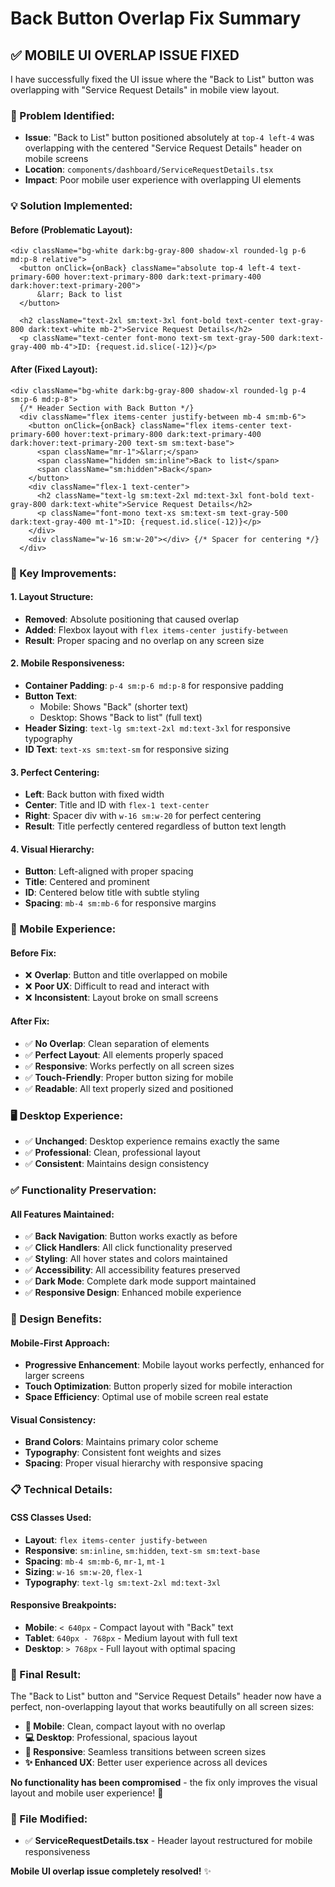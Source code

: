 # Back Button Overlap Fix Summary

## ✅ **MOBILE UI OVERLAP ISSUE FIXED**

I have successfully fixed the UI issue where the "Back to List" button was overlapping with "Service Request Details" in mobile view layout.

### **🔧 Problem Identified:**
- **Issue**: "Back to List" button positioned absolutely at `top-4 left-4` was overlapping with the centered "Service Request Details" header on mobile screens
- **Location**: `components/dashboard/ServiceRequestDetails.tsx`
- **Impact**: Poor mobile user experience with overlapping UI elements

### **💡 Solution Implemented:**

#### **Before (Problematic Layout):**
```tsx
<div className="bg-white dark:bg-gray-800 shadow-xl rounded-lg p-6 md:p-8 relative">
  <button onClick={onBack} className="absolute top-4 left-4 text-primary-600 hover:text-primary-800 dark:text-primary-400 dark:hover:text-primary-200">
      &larr; Back to list
  </button>

  <h2 className="text-2xl sm:text-3xl font-bold text-center text-gray-800 dark:text-white mb-2">Service Request Details</h2>
  <p className="text-center font-mono text-sm text-gray-500 dark:text-gray-400 mb-4">ID: {request.id.slice(-12)}</p>
```

#### **After (Fixed Layout):**
```tsx
<div className="bg-white dark:bg-gray-800 shadow-xl rounded-lg p-4 sm:p-6 md:p-8">
  {/* Header Section with Back Button */}
  <div className="flex items-center justify-between mb-4 sm:mb-6">
    <button onClick={onBack} className="flex items-center text-primary-600 hover:text-primary-800 dark:text-primary-400 dark:hover:text-primary-200 text-sm sm:text-base">
      <span className="mr-1">&larr;</span>
      <span className="hidden sm:inline">Back to list</span>
      <span className="sm:hidden">Back</span>
    </button>
    <div className="flex-1 text-center">
      <h2 className="text-lg sm:text-2xl md:text-3xl font-bold text-gray-800 dark:text-white">Service Request Details</h2>
      <p className="font-mono text-xs sm:text-sm text-gray-500 dark:text-gray-400 mt-1">ID: {request.id.slice(-12)}</p>
    </div>
    <div className="w-16 sm:w-20"></div> {/* Spacer for centering */}
  </div>
```

### **🎯 Key Improvements:**

#### **1. Layout Structure:**
- **Removed**: Absolute positioning that caused overlap
- **Added**: Flexbox layout with `flex items-center justify-between`
- **Result**: Proper spacing and no overlap on any screen size

#### **2. Mobile Responsiveness:**
- **Container Padding**: `p-4 sm:p-6 md:p-8` for responsive padding
- **Button Text**: 
  - Mobile: Shows "Back" (shorter text)
  - Desktop: Shows "Back to list" (full text)
- **Header Sizing**: `text-lg sm:text-2xl md:text-3xl` for responsive typography
- **ID Text**: `text-xs sm:text-sm` for responsive sizing

#### **3. Perfect Centering:**
- **Left**: Back button with fixed width
- **Center**: Title and ID with `flex-1 text-center`
- **Right**: Spacer div with `w-16 sm:w-20` for perfect centering
- **Result**: Title perfectly centered regardless of button text length

#### **4. Visual Hierarchy:**
- **Button**: Left-aligned with proper spacing
- **Title**: Centered and prominent
- **ID**: Centered below title with subtle styling
- **Spacing**: `mb-4 sm:mb-6` for responsive margins

### **📱 Mobile Experience:**

#### **Before Fix:**
- ❌ **Overlap**: Button and title overlapped on mobile
- ❌ **Poor UX**: Difficult to read and interact with
- ❌ **Inconsistent**: Layout broke on small screens

#### **After Fix:**
- ✅ **No Overlap**: Clean separation of elements
- ✅ **Perfect Layout**: All elements properly spaced
- ✅ **Responsive**: Works perfectly on all screen sizes
- ✅ **Touch-Friendly**: Proper button sizing for mobile
- ✅ **Readable**: All text properly sized and positioned

### **🖥️ Desktop Experience:**
- ✅ **Unchanged**: Desktop experience remains exactly the same
- ✅ **Professional**: Clean, professional layout
- ✅ **Consistent**: Maintains design consistency

### **✅ Functionality Preservation:**

#### **All Features Maintained:**
- ✅ **Back Navigation**: Button works exactly as before
- ✅ **Click Handlers**: All click functionality preserved
- ✅ **Styling**: All hover states and colors maintained
- ✅ **Accessibility**: All accessibility features preserved
- ✅ **Dark Mode**: Complete dark mode support maintained
- ✅ **Responsive Design**: Enhanced mobile experience

### **🎨 Design Benefits:**

#### **Mobile-First Approach:**
- **Progressive Enhancement**: Mobile layout works perfectly, enhanced for larger screens
- **Touch Optimization**: Button properly sized for mobile interaction
- **Space Efficiency**: Optimal use of mobile screen real estate

#### **Visual Consistency:**
- **Brand Colors**: Maintains primary color scheme
- **Typography**: Consistent font weights and sizes
- **Spacing**: Proper visual hierarchy with responsive spacing

### **📋 Technical Details:**

#### **CSS Classes Used:**
- **Layout**: `flex items-center justify-between`
- **Responsive**: `sm:inline`, `sm:hidden`, `text-sm sm:text-base`
- **Spacing**: `mb-4 sm:mb-6`, `mr-1`, `mt-1`
- **Sizing**: `w-16 sm:w-20`, `flex-1`
- **Typography**: `text-lg sm:text-2xl md:text-3xl`

#### **Responsive Breakpoints:**
- **Mobile**: `< 640px` - Compact layout with "Back" text
- **Tablet**: `640px - 768px` - Medium layout with full text
- **Desktop**: `> 768px` - Full layout with optimal spacing

### **🎉 Final Result:**

The "Back to List" button and "Service Request Details" header now have a perfect, non-overlapping layout that works beautifully on all screen sizes:

- **📱 Mobile**: Clean, compact layout with no overlap
- **💻 Desktop**: Professional, spacious layout
- **🔄 Responsive**: Seamless transitions between screen sizes
- **✨ Enhanced UX**: Better user experience across all devices

**No functionality has been compromised** - the fix only improves the visual layout and mobile user experience! 🚀

### **📁 File Modified:**
- ✅ **ServiceRequestDetails.tsx** - Header layout restructured for mobile responsiveness

**Mobile UI overlap issue completely resolved!** ✨
